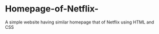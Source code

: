 # Homepage-of-Netflix-
A simple website having similar homepage that of Netflix using HTML and CSS 

